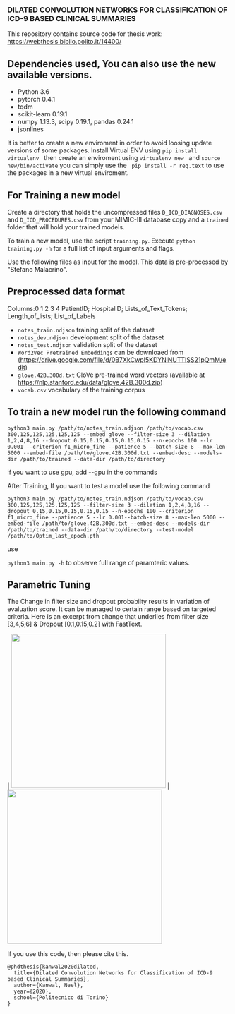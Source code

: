 ### DILATED CONVOLUTION NETWORKS FOR CLASSIFICATION OF ICD-9 BASED CLINICAL SUMMARIES

This repository contains source code for thesis work: https://webthesis.biblio.polito.it/14400/

## Dependencies used, You can also use the new available versions.

* Python 3.6
* pytorch 0.4.1
* tqdm
* scikit-learn 0.19.1
* numpy 1.13.3, scipy 0.19.1, pandas 0.24.1
* jsonlines

It is better to create a new enviroment in order to avoid loosing update versions of some packages. Install Virtual ENV using ``pip install virtualenv `` then create an enviroment using `` virtualenv new  `` and ``source new/bin/activate``
you can simply use the `` pip install -r req.text`` to use the packages in a new virtual enviroment. 


## For Training a new model

Create a directory that holds the uncompressed files `D_ICD_DIAGNOSES.csv` and `D_ICD_PROCEDURES.csv` from your MIMIC-III database copy and a ```trained``` folder that will hold your trained models.

To train a new model, use the script `training.py`. Execute `python training.py -h` for a full list of input arguments and flags.

Use the following files as input for the model. This data is pre-processed by "Stefano Malacrino". 
## Preprocessed data format 

Columns:0     1                 2                   3               4
PatientID; HospitalID; Lists_of_Text_Tokens; Length_of_lists; List_of_Labels



* `notes_train.ndjson` training split of the dataset
* `notes_dev.ndjson` development split of the dataset
* `notes_test.ndjson` validation split of the dataset
* `Word2Vec Pretrained Embeddings` can be downloaed from (https://drive.google.com/file/d/0B7XkCwpI5KDYNlNUTTlSS21pQmM/edit)
* `glove.42B.300d.txt` GloVe pre-trained word vectors (available at https://nlp.stanford.edu/data/glove.42B.300d.zip)
* `vocab.csv` vocabulary of the training corpus


## To train a new model run the following command

```python3 main.py /path/to/notes_train.ndjson /path/to/vocab.csv 300,125,125,125,125,125 --embed glove --filter-size 3 --dilation 1,2,4,8,16 --dropout 0.15,0.15,0.15,0.15,0.15 --n-epochs 100 --lr 0.001 --criterion f1_micro_fine --patience 5 --batch-size 8 --max-len 5000 --embed-file /path/to/glove.42B.300d.txt --embed-desc --models-dir /path/to/trained --data-dir /path/to/directory```

if you want to use gpu, add --gpu in the commands

After Training, If you want to test a model use the following command 

```python3 main.py /path/to/notes_train.ndjson /path/to/vocab.csv 300,125,125,125,125,125 --filter-size 3 --dilation 1,2,4,8,16 --dropout 0.15,0.15,0.15,0.15,0.15 --n-epochs 100 --criterion f1_micro_fine --patience 5 --lr 0.001--batch-size 8 --max-len 5000 --embed-file /path/to/glove.42B.300d.txt --embed-desc --models-dir /path/to/trained --data-dir /path/to/directory --test-model /path/to/Optim_last_epoch.pth```

use 

```python3 main.py -h``` to observe full range of paramteric values. 

## Parametric Tuning

The Change in filter size and dropout probabilty results in variation of evaluation score. It can be managed to certain range based on targeted criteria. Here is an excerpt from change that underlies from filter size [3,4,5,6] & Dropout [0.1,0.15,0.2] with FastText.


| <img src="https://funkyimg.com/i/31kPs.png" width="350"> | <img src="https://funkyimg.com/i/31kPD.png" width="350"> 

If you use this code, then please cite this.
```
@phdthesis{kanwal2020dilated,
  title={Dilated Convolution Networks for Classification of ICD-9 based Clinical Summaries},
  author={Kanwal, Neel},
  year={2020},
  school={Politecnico di Torino}
}
```
